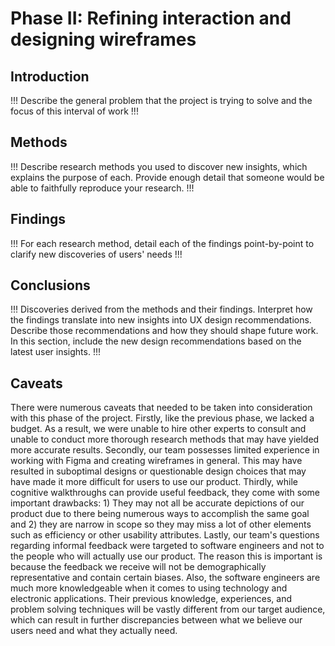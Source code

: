 # Phase II: Refining interaction and designing wireframes

## Introduction

!!! Describe the general problem that the project is trying to solve and the focus of this interval of work !!!

## Methods

!!! Describe research methods you used to discover new insights, which explains the purpose of each. Provide enough detail that someone would be able to faithfully reproduce your research. !!!

## Findings

!!! For each research method, detail each of the findings point-by-point to clarify new discoveries of users' needs !!!

## Conclusions

!!! Discoveries derived from the methods and their findings. Interpret how the findings translate into new insights into UX design recommendations. Describe those recommendations and how they should shape future work. In this section, include the new design recommendations based on the latest user insights. !!!

## Caveats

There were numerous caveats that needed to be taken into consideration with this phase of the project. Firstly, like the previous phase, we lacked a budget. As a result, we were unable to hire other experts to consult and unable to conduct more thorough research methods that may have yielded more accurate results. Secondly, our team possesses limited experience in working with Figma and creating wireframes in general. This may have resulted in suboptimal designs or questionable design choices that may have made it more difficult for users to use our product. Thirdly, while cognitive walkthroughs can provide useful feedback, they come with some important drawbacks: 1) They may not all be accurate depictions of our product due to there being numerous ways to accomplish the same goal and 2) they are narrow in scope so they may miss a lot of other elements such as efficiency or other usability attributes. Lastly, our team's questions regarding informal feedback were targeted to software engineers and not to the people who will actually use our product. The reason this is important is because the feedback we receive will not be demographically representative and contain certain biases. Also, the software engineers are much more knowledgeable when it comes to using technology and electronic applications. Their previous knowledge, experiences, and problem solving techniques will be vastly different from our target audience, which can result in further discrepancies between what we believe our users need and what they actually need.
